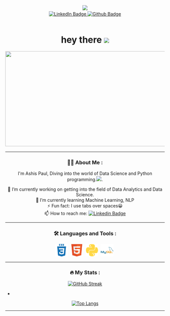 
<div id="header" align="center">
  <img src="https://media.giphy.com/media/v1.Y2lkPTc5MGI3NjExdml2cnNjcHEyNmx2cTV2dG9sdGZ2MjRjNm94eHA5anlnaGRyOG8ydCZlcD12MV9pbnRlcm5hbF9naWZfYnlfaWQmY3Q9cw/M9gbBd9nbDrOTu1Mqx/giphy.gif" width="100"/>
  <div id="badges">
  <a href="https://www.linkedin.com/in/ashiskpaul221/">
    <img src="https://img.shields.io/badge/LinkedIn-blue?style=for-the-badge&logo=linkedin&logoColor=white" alt="LinkedIn Badge"/>
  </a>
  <a href="https://github.com/mangotree21">
    <img src="https://img.shields.io/badge/github-blue?style=for-the-badge&logo=github&logoColor=white" alt="Github Badge"/>
  </a>
</div>
  <div id = "badges" >
  <img src="https://komarev.com/ghpvc/?username=mangotree21&style=flat-square&color=blue" alt=""/>
  </div>
  <h1>
  hey there
  <img src="https://media.giphy.com/media/hvRJCLFzcasrR4ia7z/giphy.gif" width="30px"/>
</h1>
  <div align="center">
  <img src="https://media.giphy.com/media/dWesBcTLavkZuG35MI/giphy.gif" width="600" height="300"/>
</div>
  
  ---

### :man_technologist: About Me :
<div align="center">
I'm Ashis Paul, Diving into the world of Data Science and Python programming.<img src="https://media.giphy.com/media/WUlplcMpOCEmTGBtBW/giphy.gif" width="30">.

 :telescope: I’m currently working on getting into the field of Data Analytics and Data Science.  
 :seedling: I’m currently learning Machine Learning, NLP  
 :zap: Fun fact: I use tabs over spaces😀  
 :mailbox: How to reach me: [![Linkedin Badge](https://img.shields.io/badge/-AshisPaul-blue?style=flat&logo=Linkedin&logoColor=white)](www.linkedin.com/in/ashiskpaul221)
</div>

  ---

### :hammer_and_wrench: Languages and Tools :

<div align="center">
  
  <img src="https://github.com/devicons/devicon/blob/master/icons/css3/css3-plain-wordmark.svg"  title="CSS3" alt="CSS" width="40" height="40"/>&nbsp;
  <img src="https://github.com/devicons/devicon/blob/master/icons/html5/html5-original.svg" title="HTML5" alt="HTML" width="40" height="40"/>&nbsp;
  <img src="https://github.com/devicons/devicon/blob/master/icons/python/python-plain.svg" title="Python" alt="Python" width="40" height="40"/>&nbsp;
  <img src="https://github.com/devicons/devicon/blob/master/icons/mysql/mysql-original-wordmark.svg" title="MySQL"  alt="MySQL" width="40" height="40"/>&nbsp;
  
</div>

---

### :fire: My Stats :

[![GitHub Streak](http://github-readme-streak-stats.herokuapp.com?user=mangotree21&theme=dark&background=000000)](https://git.io/streak-stats)

-
[![Top Langs](https://github-readme-stats.vercel.app/api/top-langs/?username=mangotree21&layout=compact&theme=vision-friendly-dark)](https://github.com/anuraghazra/github-readme-stats)

---


